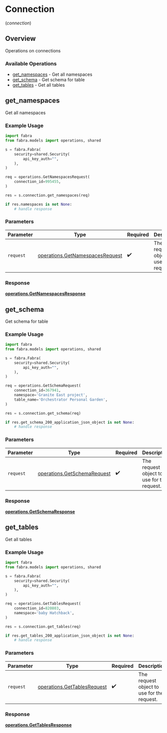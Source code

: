 # Connection
(*connection*)

## Overview

Operations on connections

### Available Operations

* [get_namespaces](#get_namespaces) - Get all namespaces
* [get_schema](#get_schema) - Get schema for table
* [get_tables](#get_tables) - Get all tables

## get_namespaces

Get all namespaces

### Example Usage

```python
import fabra
from fabra.models import operations, shared

s = fabra.Fabra(
    security=shared.Security(
        api_key_auth="",
    ),
)

req = operations.GetNamespacesRequest(
    connection_id=995455,
)

res = s.connection.get_namespaces(req)

if res.namespaces is not None:
    # handle response
```

### Parameters

| Parameter                                                                          | Type                                                                               | Required                                                                           | Description                                                                        |
| ---------------------------------------------------------------------------------- | ---------------------------------------------------------------------------------- | ---------------------------------------------------------------------------------- | ---------------------------------------------------------------------------------- |
| `request`                                                                          | [operations.GetNamespacesRequest](../../models/operations/getnamespacesrequest.md) | :heavy_check_mark:                                                                 | The request object to use for the request.                                         |


### Response

**[operations.GetNamespacesResponse](../../models/operations/getnamespacesresponse.md)**


## get_schema

Get schema for table

### Example Usage

```python
import fabra
from fabra.models import operations, shared

s = fabra.Fabra(
    security=shared.Security(
        api_key_auth="",
    ),
)

req = operations.GetSchemaRequest(
    connection_id=367941,
    namespace='Granite East project',
    table_name='Orchestrator Personal Garden',
)

res = s.connection.get_schema(req)

if res.get_schema_200_application_json_object is not None:
    # handle response
```

### Parameters

| Parameter                                                                  | Type                                                                       | Required                                                                   | Description                                                                |
| -------------------------------------------------------------------------- | -------------------------------------------------------------------------- | -------------------------------------------------------------------------- | -------------------------------------------------------------------------- |
| `request`                                                                  | [operations.GetSchemaRequest](../../models/operations/getschemarequest.md) | :heavy_check_mark:                                                         | The request object to use for the request.                                 |


### Response

**[operations.GetSchemaResponse](../../models/operations/getschemaresponse.md)**


## get_tables

Get all tables

### Example Usage

```python
import fabra
from fabra.models import operations, shared

s = fabra.Fabra(
    security=shared.Security(
        api_key_auth="",
    ),
)

req = operations.GetTablesRequest(
    connection_id=820803,
    namespace='baby Hatchback',
)

res = s.connection.get_tables(req)

if res.get_tables_200_application_json_object is not None:
    # handle response
```

### Parameters

| Parameter                                                                  | Type                                                                       | Required                                                                   | Description                                                                |
| -------------------------------------------------------------------------- | -------------------------------------------------------------------------- | -------------------------------------------------------------------------- | -------------------------------------------------------------------------- |
| `request`                                                                  | [operations.GetTablesRequest](../../models/operations/gettablesrequest.md) | :heavy_check_mark:                                                         | The request object to use for the request.                                 |


### Response

**[operations.GetTablesResponse](../../models/operations/gettablesresponse.md)**

